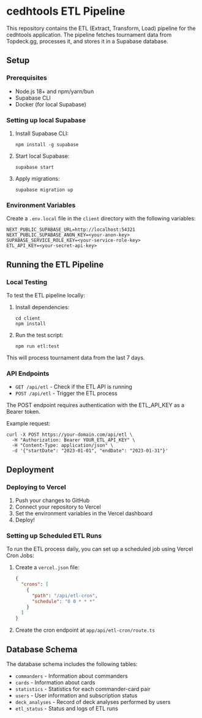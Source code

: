 # cedhtools ETL Pipeline

This repository contains the ETL (Extract, Transform, Load) pipeline for the cedhtools application. The pipeline fetches tournament data from Topdeck.gg, processes it, and stores it in a Supabase database.

## Setup

### Prerequisites

- Node.js 18+ and npm/yarn/bun
- Supabase CLI
- Docker (for local Supabase)

### Setting up local Supabase

1. Install Supabase CLI:
   ```
   npm install -g supabase
   ```

2. Start local Supabase:
   ```
   supabase start
   ```

3. Apply migrations:
   ```
   supabase migration up
   ```

### Environment Variables

Create a `.env.local` file in the `client` directory with the following variables:

```
NEXT_PUBLIC_SUPABASE_URL=http://localhost:54321
NEXT_PUBLIC_SUPABASE_ANON_KEY=<your-anon-key>
SUPABASE_SERVICE_ROLE_KEY=<your-service-role-key>
ETL_API_KEY=<your-secret-api-key>
```

## Running the ETL Pipeline

### Local Testing

To test the ETL pipeline locally:

1. Install dependencies:
   ```
   cd client
   npm install
   ```

2. Run the test script:
   ```
   npm run etl:test
   ```

This will process tournament data from the last 7 days.

### API Endpoints

- `GET /api/etl` - Check if the ETL API is running
- `POST /api/etl` - Trigger the ETL process

The POST endpoint requires authentication with the ETL_API_KEY as a Bearer token.

Example request:
```
curl -X POST https://your-domain.com/api/etl \
  -H "Authorization: Bearer YOUR_ETL_API_KEY" \
  -H "Content-Type: application/json" \
  -d '{"startDate": "2023-01-01", "endDate": "2023-01-31"}'
```

## Deployment

### Deploying to Vercel

1. Push your changes to GitHub
2. Connect your repository to Vercel
3. Set the environment variables in the Vercel dashboard
4. Deploy!

### Setting up Scheduled ETL Runs

To run the ETL process daily, you can set up a scheduled job using Vercel Cron Jobs:

1. Create a `vercel.json` file:
   ```json
   {
     "crons": [
       {
         "path": "/api/etl-cron",
         "schedule": "0 0 * * *"
       }
     ]
   }
   ```

2. Create the cron endpoint at `app/api/etl-cron/route.ts`

## Database Schema

The database schema includes the following tables:

- `commanders` - Information about commanders
- `cards` - Information about cards
- `statistics` - Statistics for each commander-card pair
- `users` - User information and subscription status
- `deck_analyses` - Record of deck analyses performed by users
- `etl_status` - Status and logs of ETL runs 